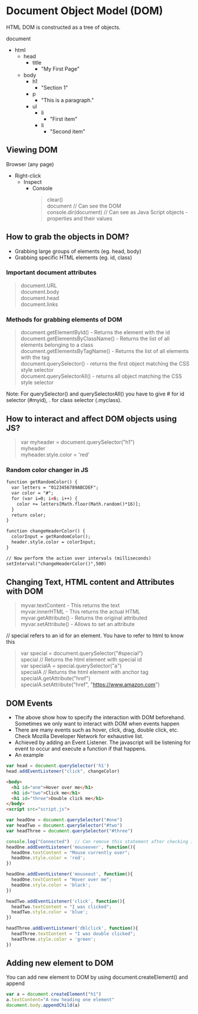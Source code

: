 # Document Object Model (DOM)

HTML DOM is constructed as a tree of objects.

document
* html
  * head
    * title
      - "My First Page"
  * body
    * h1
      - "Section 1"
    * p
      - "This is a paragraph."
    * ul
      * li
        - "First item"
      * li
        - "Second item"

## Viewing DOM

Browser (any page)
* Right-click 
  - Inspect
    - Console
      > clear() <br>
      > document   // Can see the DOM <br>
      > console.dir(document)  // Can see as Java Script objects - properties and their values
    
## How to grab the objects in DOM?

- Grabbing large groups of elements (eg. head, body)
- Grabbing specific HTML elements (eg. id, class)

### Important document attributes

> document.URL <br>
> document.body <br>
> document.head <br>
> document.links <br>

### Methods for grabbing elements of DOM
> document.getElementById() - Returns the element with the id <br>
> document.getElementsByClassName() - Returns the list of all elements belonging to a class <br>
> document.getElementsByTagName() - Returns the list of all elements with the tag <br>
> document.querySelector() - returns the first object matching the CSS style selector <br>
> document.querySelectorAll() - returns all object matching the CSS style selector <br>

Note: For querySelector() and querySelectorAll() you have to give # for id selector (#myid), . for class selector (.myclass).

## How to interact and affect DOM objects using JS?

> var myheader = document.querySelector("h1") <br>
> myheader <br>
> myheader.style.color = 'red'


### Random color changer in JS

```html
function getRandomColor() {
  var letters = "0123456789ABCDEF";
  var color = "#";
  for (var i=0; i<6; i++) {
    color += letters[Math.floor(Math.random()*16)];
  }
  return color;
}

function changeHeaderColor() {
  colorInput = getRandomColor();
  header.style.color = colorInput;  
}

// Now perform the action over intervals (milliseconds)
setInterval("changeHeaderColor()",500)
```

## Changing Text, HTML content and Attributes with DOM

> myvar.textContent - This returns the text <br>
> myvar.innerHTML - This returns the actual HTML <br>
> myvar.getAttribute() - Returns the original attributed <br>
> myvar.setAttribute() - Allows to set an attribute

// special refers to an id for an element. You have to refer to html to know this

> var special = document.querySelector("#special") <br>
> special  // Returns the html element with special id <br>
> var specialA = special.querySelector("a") <br>
> specialA  // Returns the html element with anchor tag <br>
> specialA.getAttribute("href") <br>
> specialA.setAttribute("href", "https://www.amazon.com")


## DOM Events
  - The above show how to specify the interaction with DOM beforehand. Sometimes we only want to interact with DOM when events happen 
  - There are many events such as hover, click, drag, double click, etc. Check Mozilla Developer Network for exhaustive list.
  - Achieved by adding an Event Listener. The javascript will be listening for event to occur and execute a function if that happens.
  - An example

```js
var head = document.querySelector('h1')
head.addEventListener("click", changeColor)
```

```html
<body>
  <h1 id="one">Hover over me</h1>
  <h1 id="two">Click me</h1>
  <h1 id="three">Double click me</h1>
</body>
<script src="script.js">
```

```js
var headOne = document.querySelector("#one")
var headTwo = document.querySelector("#two")
var headThree = document.querySelector("#three")

console.log("Connected")  // Can remove this statement after checking in browser
headOne.addEventListener('mouseover', function(){
  headOne.textContent = "Mouse currently over";
  headOne.style.color = 'red';
})

headOne.addEventListener('mouseout', function(){
  headOne.textContent = "Hover over me";
  headOne.style.color = 'black';
})

headTwo.addEventListener('click', function(){
  headTwo.textContent = "I was clicked";
  headTwo.style.color = 'blue';
})

headThree.addEventListener('dblclick', function(){
  headThree.textContent = "I was double clicked";
  headThree.style.color = 'green';
})
```

## Adding new element to DOM

You can add new element to DOM by using document.createElement() and append

```javascript
var a = document.createElement("h1")
a.textContent="A new heading one element"
document.body.appendChild(a)
```

